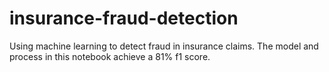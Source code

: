 # insurance-fraud-detection
Using machine learning to detect fraud in insurance claims. The model and process in this notebook achieve a 81% f1 score.
